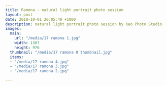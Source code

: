 ```yaml
---
title: Ramona - natural light portrait photo session
layout: post
date: 2018-10-01 20:05:40 +1000
description: natural light portrait photo session by Keo Photo Studio
images:
  main:   
    url: "/media/17 ramona 1.jpg"
    width: 1367
    height: 976
  thumbnail: "/media/17 ramona 0 thumbnail.jpg"
  items:
  - "/media/17 ramona 4.jpg"
  - "/media/17 ramona 3.jpg"
  - "/media/17 ramona 2.jpg"

---
```

